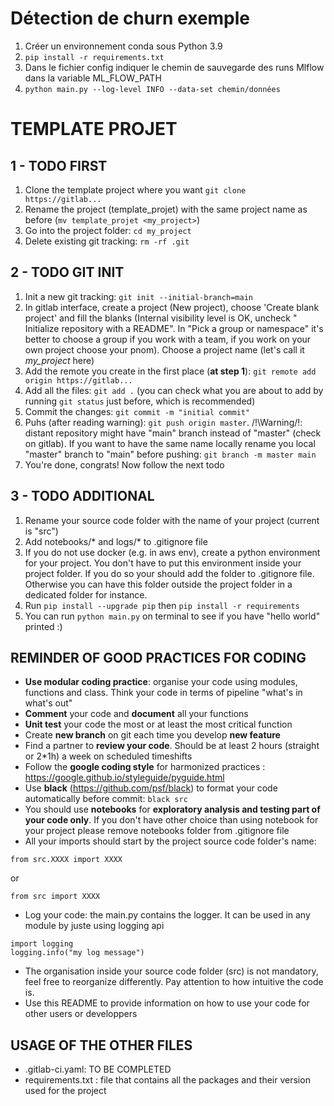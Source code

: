 # Détection de churn exemple

1. Créer un environnement conda sous Python 3.9
2. `pip install -r requirements.txt`
3. Dans le fichier config indiquer le chemin de sauvegarde des runs Mlflow dans la variable ML_FLOW_PATH
4. `python main.py --log-level INFO --data-set chemin/données`

# TEMPLATE PROJET

## 1 - TODO FIRST

1. Clone the template project where you want `git clone https://gitlab...` 
2. Rename the project (template_projet) with the same project name as before (`mv template_projet <my_project>`)
3. Go into the project folder: `cd my_project`
4. Delete existing git tracking: `rm -rf .git`

## 2 - TODO GIT INIT

1. Init a new git tracking: `git init --initial-branch=main`
2. In gitlab interface, create a project (New project), choose 'Create blank project' and fill the blanks (Internal visibility level is OK, uncheck "
Initialize repository with a README". In "Pick a group or namespace" it's better to choose a group if you work with a team, if you work on your own project choose your pnom). Choose a project name (let's call it *my_project* here)
3. Add the remote you create in the first place (**at step 1**): `git remote add origin https://gitlab...`
4. Add all the files: `git add .` (you can check what you are about to add by running `git status` just before, which is recommended)
5. Commit the changes: `git commit -m "initial commit"`
6. Puhs (after reading warning): `git push origin master`. /!\Warning/!\: distant repository might have "main" branch instead of "master" (check on gitlab). If you want to have the same name locally rename you local "master" branch to "main" before pushing: `git branch -m master main`
7. You're done, congrats! Now follow the next todo

## 3 - TODO ADDITIONAL
1. Rename your source code folder with the name of your project (current is "src")
2. Add notebooks/* and logs/* to .gitignore file
3. If you do not use docker (e.g. in aws env), create a python environment for your project. You don't have to put this environment inside your project folder. If you do so your should add the folder to .gitignore file. Otherwise you can have this folder outside the project folder in a dedicated folder for instance.
4. Run `pip install --upgrade pip` then `pip install -r requirements`
5. You can run `python main.py` on terminal to see if you have "hello world" printed :)

## REMINDER OF GOOD PRACTICES FOR CODING
- **Use modular coding practice**: organise your code using modules, functions and class. Think your code in terms of pipeline "what's in what's out" 
- **Comment** your code and **document** all your functions 
- **Unit test** your code the most or at least the most critical function 
- Create **new branch** on git each time you develop **new feature** 
- Find a partner to **review your code**. Should be at least 2 hours (straight or 2*1h) a week on scheduled timeshifts 
- Follow the **google coding style** for harmonized practices : https://google.github.io/styleguide/pyguide.html
- Use **black** (https://github.com/psf/black) to format your code automatically before commit: `black src`
- You should use **notebooks** for **exploratory analysis and testing part of your code only**. If you don't have other choice than using notebook for your project please remove notebooks folder from .gitignore file
- All your imports should start by the project source code folder's name:
```
from src.XXXX import XXXX
```
or
```
from src import XXXX
```
- Log your code: the main.py contains the logger. It can be used in any module by juste using logging api
```
import logging
logging.info("my log message")
```
- The organisation inside your source code folder (src) is not mandatory, feel free to reorganize differently. Pay attention to how intuitive the code is.
- Use this README to provide information on how to use your code for other users or developpers

## USAGE OF THE OTHER FILES
- .gitlab-ci.yaml: TO BE COMPLETED
- requirements.txt : file that contains all the packages and their version used for the project
